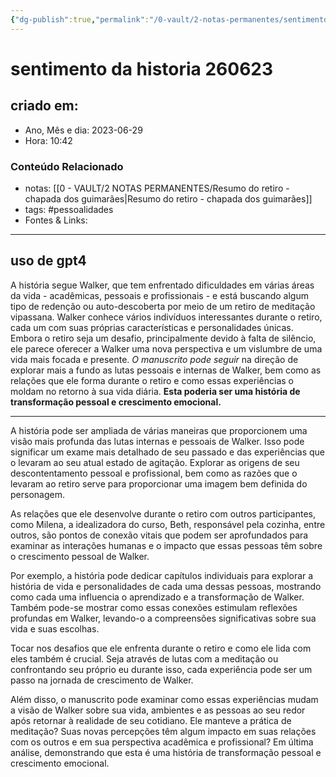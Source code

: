 ```yaml
---
{"dg-publish":true,"permalink":"/0-vault/2-notas-permanentes/sentimento-da-historia-260623/","tags":["permanente","pessoalidades"],"dgHomeLink":true,"dgShowLocalGraph":true,"dgShowFileTree":true,"dgEnableSearch":true}
---
```


# sentimento da historia 260623

## criado em: 
-  Ano, Mês e dia: 2023-06-29
- Hora: 10:42

### Conteúdo Relacionado
- notas: [[0 - VAULT/2 NOTAS PERMANENTES/Resumo do retiro - chapada dos guimarães\|Resumo do retiro - chapada dos guimarães]]
- tags: #pessoalidades 
- Fontes & Links: 
---

## uso de gpt4

A história segue Walker, que tem enfrentado dificuldades em várias áreas da vida - acadêmicas, pessoais e profissionais - e está buscando algum tipo de redenção ou auto-descoberta por meio de um retiro de meditação vipassana. Walker conhece vários indivíduos interessantes durante o retiro, cada um com suas próprias características e personalidades únicas. Embora o retiro seja um desafio, principalmente devido à falta de silêncio, ele parece oferecer a Walker uma nova perspectiva e um vislumbre de uma vida mais focada e presente. *O manuscrito pode seguir* na direção de explorar mais a fundo as lutas pessoais e internas de Walker, bem como as relações que ele forma durante o retiro e como essas experiências o moldam no retorno à sua vida diária. **Esta poderia ser uma história de transformação pessoal e crescimento emocional.**

---

A história pode ser ampliada de várias maneiras que proporcionem uma visão mais profunda das lutas internas e pessoais de Walker. Isso pode significar um exame mais detalhado de seu passado e das experiências que o levaram ao seu atual estado de agitação. Explorar as origens de seu descontentamento pessoal e profissional, bem como as razões que o levaram ao retiro serve para proporcionar uma imagem bem definida do personagem.

As relações que ele desenvolve durante o retiro com outros participantes, como Milena, a idealizadora do curso, Beth, responsável pela cozinha, entre outros, são pontos de conexão vitais que podem ser aprofundados para examinar as interações humanas e o impacto que essas pessoas têm sobre o crescimento pessoal de Walker.

Por exemplo, a história pode dedicar capítulos individuais para explorar a história de vida e personalidades de cada uma dessas pessoas, mostrando como cada uma influencia o aprendizado e a transformação de Walker. Também pode-se mostrar como essas conexões estimulam reflexões profundas em Walker, levando-o a compreensões significativas sobre sua vida e suas escolhas.

Tocar nos desafios que ele enfrenta durante o retiro e como ele lida com eles também é crucial. Seja através de lutas com a meditação ou confrontando seu próprio eu durante isso, cada experiência pode ser um passo na jornada de crescimento de Walker. 

Além disso, o manuscrito pode examinar como essas experiências mudam a visão de Walker sobre sua vida, ambientes e as pessoas ao seu redor após retornar à realidade de seu cotidiano. Ele manteve a prática de meditação? Suas novas percepções têm algum impacto em suas relações com os outros e em sua perspectiva acadêmica e profissional? Em última análise, demonstrando que esta é uma história de transformação pessoal e crescimento emocional.


